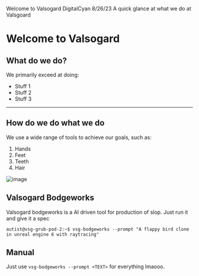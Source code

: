 Welcome to Valsogard
DigitalCyan
8/26/23
A quick glance at what we do at Valsgoard

# Welcome to Valsogard

## What do we do?

We primarily exceed at doing:
- Stuff 1
- Stuff 2
- Stuff 3

---

## How do we do what we do

We use a wide range of tools to achieve our goals, such as:
1. Hands
2. Feet
3. Teeth
4. Hair

![image](https://variety.com/wp-content/uploads/2021/07/Rick-Astley-Never-Gonna-Give-You-Up.png?w=1024)

## Valsogard Bodgeworks

Valsogard bodgeworks is a AI driven tool for production of slop. Just run it and give it a spec

```
autist@vsg-grub-pod-2:~$ vsg-bodgeworks --prompt "A flappy bird clone in unreal engine 6 with raytracing"
```

## Manual

Just use `vsg-bodgeworks --prompt <TEXT>` for everything lmaooo.
